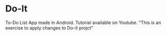 # Do-It
To-Do List App made in Android. Tutorial available on Youtube.
"This is an exercise to apply changes to Do-it projct"
